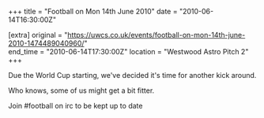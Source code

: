 +++
title = "Football on Mon 14th June 2010"
date = "2010-06-14T16:30:00Z"

[extra]
original = "https://uwcs.co.uk/events/football-on-mon-14th-june-2010-1474489040960/"    
end_time = "2010-06-14T17:30:00Z"
location = "Westwood Astro Pitch 2"
+++

Due the World Cup starting, we've decided it's time for another kick around.

Who knows, some of us might get a bit fitter.

Join \#football on irc to be kept up to date

